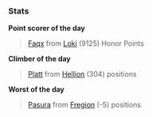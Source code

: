 

### Stats

**Point scorer of the day**
>[Faqx](/#/character/Loki/484337) from [Loki](/#/ranking/Loki)  (9125) Honor Points


**Climber of the day**
>[Platt](/#/character/Hellion/387402) from [Hellion](/#/ranking/Hellion)  (304) positions


**Worst of the day**
>[Pasura](/#/character/Fregion/17975) from [Fregion](/#/ranking/Fregion)  (-5) positions


